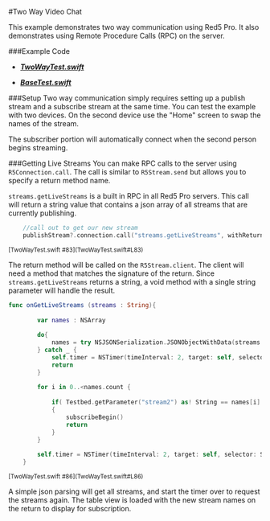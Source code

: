 #Two Way Video Chat

This example demonstrates two way communication using Red5 Pro.  It also demonstrates using Remote Procedure Calls (RPC) on the server.

###Example Code
- ***[TwoWayTest.swift](TwoWayTest.swift)***

- ***[BaseTest.swift](../BaseTest.swift)***

###Setup
Two way communication simply requires setting up a publish stream and a subscribe stream at the same time.  You can test the example with two devices.  On the second device use the "Home" screen to swap the names of the stream. 

The subscriber portion will automatically connect when the second person begins streaming.

###Getting Live Streams
You can make RPC calls to the server using `R5Connection.call`.  The call is similar to `R5Stream.send` but allows you to specify a return method name.

`streams.getLiveStreams` is a built in RPC in all Red5 Pro servers.  This call will return a string value that contains a json array of all streams that are currently publishing.

```Swift
    //call out to get our new stream
    publishStream?.connection.call("streams.getLiveStreams", withReturn: "onGetLiveStreams", withParam: nil)
```
<sup>
[TwoWayTest.swift #83](TwoWayTest.swift#L83)
</sup>

The return method will be called on the `R5Stream.client`.  The client will need a method that matches the signature of the return.  Since `streams.getLiveStreams` returns a string, a void method with a single string parameter will handle the result.

```Swift
func onGetLiveStreams (streams : String){
        
        var names : NSArray
        
        do{
            names = try NSJSONSerialization.JSONObjectWithData(streams.dataUsingEncoding(NSUTF8StringEncoding)!, options: NSJSONReadingOptions.MutableContainers) as! NSArray
        } catch _ {
            self.timer = NSTimer(timeInterval: 2, target: self, selector: Selector("getStreams"), userInfo: nil, repeats: false)
            return
        }
        
        for i in 0..<names.count {
            
            if( Testbed.getParameter("stream2") as! String == names[i] as! String )
            {
                subscribeBegin()
                return
            }
        }
        
        self.timer = NSTimer(timeInterval: 2, target: self, selector: Selector("getStreams"), userInfo: nil, repeats: false)
    }
```
<sup>
[TwoWayTest.swift #86](TwoWayTest.swift#L86)
</sup>

A simple json parsing will get all streams, and start the timer over to request the streams again.  The table view is loaded with the new stream names on the return to display for subscription.
